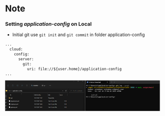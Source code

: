# Note
### Setting _application-config_ on Local
- Initial git use `git init` and `git commit` in folder application-config
```
...
  cloud:
    config:
      server:
        git:
          uri: file://${user.home}/application-config
...
```
![](application-config.png)
